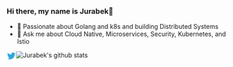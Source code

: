 ### Hi there, my name is Jurabek👋

- 🌱 Passionate about Golang and k8s and building Distributed Systems
- 💬 Ask me about Cloud Native, Microservices, Security, Kubernetes, and Istio

<a href="https://twitter.com/azjurabek">
  <img align="left" alt="Jurabek | Twitter" width="21px" src="https://raw.githubusercontent.com/Jurabek/jurabek/master/twitter.svg" />
</a>


![Jurabek's github stats](https://github-readme-stats.vercel.app/api?username=eliecharra&show_icons=true&count_private=true&hide_border=true)
